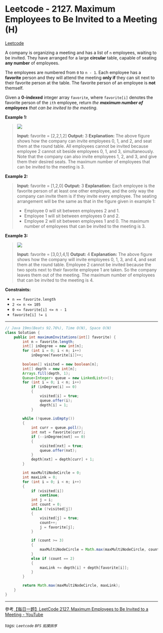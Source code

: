 # Leetcode - 2127. Maximum Employees to Be Invited to a Meeting (H)

[Leetcode](https://leetcode.com/problems/maximum-employees-to-be-invited-to-a-meeting/)

A company is organizing a meeting and has a list of `n` employees, waiting to be invited. They have arranged for a large **circular** table, capable of seating **any number** of employees.

The employees are numbered from `0` to `n - 1`. Each employee has a **favorite** person and they will attend the meeting **only if** they can sit next to their favorite person at the table. The favorite person of an employee is **not** themself.

Given a **0-indexed** integer array `favorite`, where `favorite[i]` denotes the favorite person of the `ith` employee, return _the **maximum number of employees** that can be invited to the meeting_.

**Example 1:**

> ![](https://assets.leetcode.com/uploads/2021/12/14/ex1.png)
> 
> **Input:** favorite = [2,2,1,2]
> **Output:** 3
> **Explanation:**
> The above figure shows how the company can invite employees 0, 1, and 2, and seat them at the round table.
> All employees cannot be invited because employee 2 cannot sit beside employees 0, 1, and 3, simultaneously.
> Note that the company can also invite employees 1, 2, and 3, and give them their desired seats.
> The maximum number of employees that can be invited to the meeting is 3. 

**Example 2:**

> **Input:** favorite = [1,2,0]
> **Output:** 3
> **Explanation:** 
> Each employee is the favorite person of at least one other employee, and the only way the company can invite them is if they invite every employee.
> The seating arrangement will be the same as that in the figure given in example 1:
> - Employee 0 will sit between employees 2 and 1.
> - Employee 1 will sit between employees 0 and 2.
> - Employee 2 will sit between employees 1 and 0.
> The maximum number of employees that can be invited to the meeting is 3.

**Example 3:**

> ![](https://assets.leetcode.com/uploads/2021/12/14/ex2.png)
> 
> **Input:** favorite = [3,0,1,4,1]
> **Output:** 4
> **Explanation:**
> The above figure shows how the company will invite employees 0, 1, 3, and 4, and seat them at the round table.
> Employee 2 cannot be invited because the two spots next to their favorite employee 1 are taken.
> So the company leaves them out of the meeting.
> The maximum number of employees that can be invited to the meeting is 4.

**Constraints:**

-   `n == favorite.length`
-   `2 <= n <= 105`
-   `0 <= favorite[i] <= n - 1`
-   `favorite[i] != i`

---
```java
// Java 19ms(Beats 92.76%), Time O(N), Space O(N)
class Solution {
    public int maximumInvitations(int[] favorite) {
        int n = favorite.length;
        int[] inDegree = new int[n];
        for (int i = 0; i < n; i++)
            inDegree[favorite[i]]++;
        
        boolean[] visited = new boolean[n];
        int[] depth = new int[n];
        Arrays.fill(depth, 1);
        Queue<Integer> queue = new LinkedList<>();
        for (int i = 0; i < n; i++)
            if (inDegree[i] == 0)
            {
                visited[i] = true;
                queue.offer(i);
                depth[i] = 1;
            }
        
        while (!queue.isEmpty())
        {
            int curr = queue.poll();
            int nxt = favorite[curr];
            if (--inDegree[nxt] == 0)
            {
                visited[nxt] = true;
                queue.offer(nxt);
            }
            depth[nxt] = depth[curr] + 1;
        }

        int maxMultiNodeCircle = 0;
        int maxLink = 0;
        for (int i = 0; i < n; i++)
        {
            if (visited[i])
                continue;
            int j = i;
            int count = 0;
            while (!visited[j])
            {
                visited[j] = true;
                count++;
                j = favorite[j];
            }

            if (count >= 3)
            {
                maxMultiNodeCircle = Math.max(maxMultiNodeCircle, count);
            }
            else if (count == 2)
            {
                maxLink += depth[i] + depth[favorite[i]];
            }
        }

        return Math.max(maxMultiNodeCircle, maxLink);
    }
}
```
---

參考[【每日一题】LeetCode 2127. Maximum Employees to Be Invited to a Meeting - YouTube](https://youtu.be/Pw6jZTLh_c8)


###### tags: `Leetcode` `BFS` `拓撲排序`